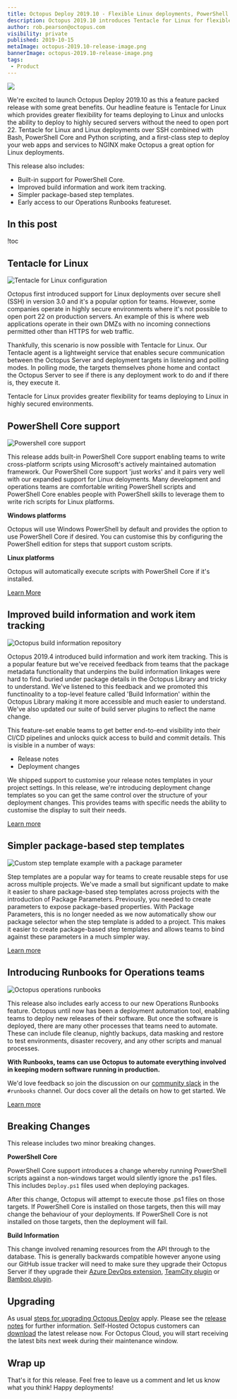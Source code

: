 ```yaml
---
title: Octopus Deploy 2019.10 - Flexible Linux deployments, PowerShell Core support, Operations RunBooks EAP
description: Octopus 2019.10 introduces Tentacle for Linux for flexible Linux deployments, built-in PowerShell Core support, simpler build information and releas notes, and early access to RunBooks for operations teams.
author: rob.pearson@octopus.com
visibility: private
published: 2019-10-15
metaImage: octopus-2019.10-release-image.png
bannerImage: octopus-2019.10-release-image.png
tags:
 - Product
---
```


![](octopus-2019.10-release-image.png)

We're excited to launch Octopus Deploy 2019.10 as this a feature packed release with some great benefits. Our headline feature is Tentacle for Linux which provides greater flexibility for teams deploying to Linux and unlocks the ability to deploy to highly secured servers without the need to open port 22. Tentacle for Linux and Linux deployments over SSH combined with Bash, PowerShell Core and Python scripting, and a first-class step to deploy your web apps and services to NGINX make Octopus a great option for Linux deployments. 

This release also includes:
* Built-in support for PowerShell Core.
* Improved build information and work item tracking.
* Simpler package-based step templates.
* Early access to our Operations Runbooks featureset.

<h2>In this post</h2>

!toc

## Tentacle for Linux

![Tentacle for Linux configuration](linux-tentacle.png "width=600")

Octopus first introduced support for Linux deployments over secure shell (SSH) in version 3.0 and it's a popular option for teams. However, some companies operate in highly secure environments where it's not possible to open port 22 on production servers. An example of this is where web applications operate  in their own DMZs with no incoming connections permitted other than HTTPS for web traffic. 

Thankfully, this scenario is now possible with Tentacle for Linux. Our Tentacle agent is a lightweight service that enables secure communication between the Octopus Server and deployment targets in listening and polling modes. In polling mode, the targets themselves phone home and contact the Octopus Server to see if there is any deployment work to do and if there is, they execute it. 

Tentacle for Linux provides greater flexibility for teams deploying to Linux in highly secured environments.

## PowerShell Core support

![Powershell core support](powershell-core.png "width=600")

This release adds built-in PowerShell Core support enabling teams to write cross-platform scripts using Microsoft's actively maintained automation framework. Our PowerShell Core support 'just works' and it pairs very well with our expanded support for Linux deloyments. Many development and operations teams are comfortable writing PowerShell scripts and PowerShell Core enables people with PowerShell skills to leverage them to write rich scripts for Linux platforms.

**Windows platforms**

Octopus will use Windows PowerShell by default and provides the option to use PowerShell Core if desired. You can customise this by configuring the PowerShell edition for steps that support custom scripts.

**Linux platforms**

Octopus will automatically execute scripts with PowerShell Core if it's installed. 

[Learn More](http://octopus.com/docs/deployment-examples/custom-scripts/powershell-core)

## Improved build information and work item tracking

![Octopus build information repository](build-information-repository.png  "width=600")

Octopus 2019.4 introduced build information and work item tracking. This is a popular feature but we've received feedback from teams that the package metadata functionality that underpins the build information linkages were hard to find. buried under package details in the Octopus Library and tricky to understand. We've listened to this feedback and we promoted this functinoality to a top-level feature called 'Build Information' within the Octopus Library making it more accessible and much easier to understand. We've also updated our suite of build server plugins to reflect the name change.

This feature-set enable teams to get better end-to-end visibility into their CI/CD pipelines and unlocks quick access to build and commit details. This is visible in a number of ways:

- Release notes
- Deployment changes

We shipped support to customise your release notes templates in your project settings. In this release, we're introducing deployment change templates so you can get the same control over the structure of your deployment changes. This provides teams with specific needs the ability to customise the display to suit their needs. 

[Learn more](https://octopus.com/docs/packaging-applications/build-servers#build-information)

## Simpler package-based step templates

![Custom step template example with a package parameter](step-template-package-params.png  "width=600")

Step templates are a popular way for teams to create reusable steps for use across multiple projects. We've made a small but significant update to make it easier to share package-based step templates across projects with the introduction of Package Parameters. Previously, you needed to create parameters to expose package-based properties. With Package Parameters, this is no longer needed as we now automatically show our package selector when the step template is added to a project. This makes it easier to create package-based step templates and allows teams to bind against these parameters in a much simple*r* way.

[Learn more](https://octopus.com/docs/deployment-process/steps/custom-step-templates)

## Introducing Runbooks for Operations teams

![Octopus operations runbooks](runbook-details.png  "width=600")

This release also includes early access to our new Operations Runbooks feature. Octopus until now has been a deployment automation tool, enabling teams to deploy new releases of their software. But once the software is deployed, there are many other processes that teams need to automate. These can include file cleanup, nightly backups, data masking and restore to test environments, disaster recovery, and any other scripts and manual processes. 

**With Runbooks, teams can use Octopus to automate everything involved in keeping modern software running in production.**

We'd love feedback so join the discussion on our [community slack](https://octopus.com/slack) in the `#runbooks` channel. Our docs cover all the details on how to get started. We

[Learn more](/blog/2019-10/operations-runbooks/index.md)

## Breaking Changes

This release includes two minor breaking changes. 

**PowerShell Core**

PowerShell Core support introduces a change whereby running PowerShell scripts against a non-windows target would silently ignore the .ps1 files. This includes `Deploy.ps1` files used when deploying packages. 

After this change, Octopus will attempt to execute those .ps1 files on those targets. If PowerShell Core is installed on those targets, then this will may change the behaviour of your deployments. If PowerShell Core is not installed on those targets, then the deployment will fail.

**Build Information** 

This change involved renaming resources from the API through to the database. This is generally backwards compatible however anyone using our GitHub issue tracker will need to make sure they upgrade their Octopus Server if they upgrade their [Azure DevOps extension](https://marketplace.visualstudio.com/items?itemName=octopusdeploy.octopus-deploy-build-release-tasks), [TeamCity plugin](https://plugins.jetbrains.com/plugin/9038-octopus-deploy-integration) or [Bamboo plugin](https://marketplace.atlassian.com/apps/1217235/octopus-deploy-bamboo-add-on).

## Upgrading

As usual [steps for upgrading Octopus Deploy](https://octopus.com/docs/administration/upgrading) apply. Please see the [release notes](https://octopus.com/downloads/compare?to=2018.9.0) for further information. Self-Hosted Octopus customers can [download](https://octopus.com/downloads/2018.10.0) the latest release now. For Octopus Cloud, you will start receiving the latest bits next week during their maintenance window. 

## Wrap up

That's it for this release. Feel free to leave us a comment and let us know what you think! Happy deployments!